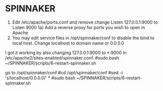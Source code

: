 # SPINNAKER

1) Edit /etc/apache/ports.conf and remove change Listen 127.0.0.1:9000 to Listen 9000 
1a) Add a reverse proxy for ports you wish to open in Apache 
2) You may edit service files in /opt/spinnaker/conf to disable the bind to local host. Change localhost to domain name or 0.0.0.0

I got it working by also changing 127.0.0.1:9000 to *:9000 in /etc/apache2/sites-enabled/spinnaker.conf.
#sudo bash ~/SPINNAKER/scripts/6-restart-spinnaker.sh

go to /opt/spinnaker/conf
#cd /opt/spinnaker/conf
#sed -i 's/localhost/0.0.0.0/' *
#sudo bash ~/SPINNAKER/scripts/6-restart-spinnaker.sh

